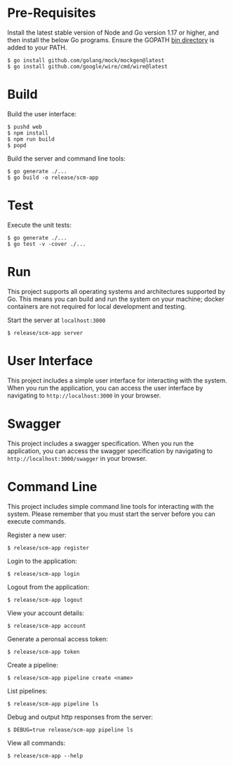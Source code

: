 # Pre-Requisites

Install the latest stable version of Node and Go version 1.17 or higher, and then install the below Go programs. Ensure the GOPATH [bin directory](https://go.dev/doc/gopath_code#GOPATH) is added to your PATH.

```text
$ go install github.com/golang/mock/mockgen@latest
$ go install github.com/google/wire/cmd/wire@latest
```

# Build

Build the user interface:

```text
$ pushd web
$ npm install
$ npm run build
$ popd
```

Build the server and command line tools:

```text
$ go generate ./...
$ go build -o release/scm-app
```

# Test

Execute the unit tests:

```text
$ go generate ./...
$ go test -v -cover ./...
```

# Run

This project supports all operating systems and architectures supported by Go.  This means you can build and run the system on your machine; docker containers are not required for local development and testing.

Start the server at `localhost:3000`

```text
$ release/scm-app server
```

# User Interface

This project includes a simple user interface for interacting with the system. When you run the application, you can access the user interface by navigating to `http://localhost:3000` in your browser.

# Swagger

This project includes a swagger specification. When you run the application, you can access the swagger specification by navigating to `http://localhost:3000/swagger` in your browser.

# Command Line

This project includes simple command line tools for interacting with the system. Please remember that you must start the server before you can execute commands.

Register a new user:

```text
$ release/scm-app register
```

Login to the application:

```text
$ release/scm-app login
```

Logout from the application:

```text
$ release/scm-app logout
```

View your account details:

```text
$ release/scm-app account
```

Generate a peronsal access token:

```text
$ release/scm-app token
```

Create a pipeline:

```text
$ release/scm-app pipeline create <name>
```

List pipelines:

```text
$ release/scm-app pipeline ls
```

Debug and output http responses from the server:

```text
$ DEBUG=true release/scm-app pipeline ls
```

View all commands:

```text
$ release/scm-app --help
```
